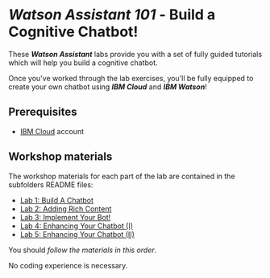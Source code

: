 # _**Watson Assistant 101**_ - Build a Cognitive Chatbot!
These _**Watson Assistant**_ labs provide you with a set of fully guided tutorials which will help you build a cognitive chatbot.

Once you've worked through the lab exercises, you'll be fully equipped to create your own chatbot using _**IBM Cloud**_ and _**IBM Watson**_!

## Prerequisites
- [IBM Cloud](https://ibm.co/2PanbqW) account

## Workshop materials
The workshop materials for each part of the lab are contained in the subfolders README files:
* [Lab 1: Build A Chatbot](./1-Basics)
* [Lab 2: Adding Rich Content](./2-Images)
* [Lab 3: Implement Your Bot!](./3-Live)
* [Lab 4: Enhancing Your Chatbot (I)](./4-Advanced1)
* [Lab 5: Enhancing Your Chatbot (II)](./5-Advanced2)

You should _follow the materials in this order_.  

No coding experience is necessary.

